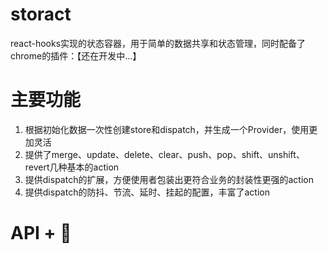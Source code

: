 # storact

react-hooks实现的状态容器，用于简单的数据共享和状态管理，同时配备了chrome的插件：【还在开发中...】

# 主要功能

1. 根据初始化数据一次性创建store和dispatch，并生成一个Provider，使用更加灵活
2. 提供了merge、update、delete、clear、push、pop、shift、unshift、revert几种基本的action
3. 提供dispatch的扩展，方便使用者包装出更符合业务的封装性更强的action
4. 提供dispatch的防抖、节流、延时、挂起的配置，丰富了action

# API + 🌰


